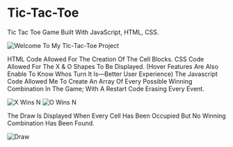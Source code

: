 # Tic-Tac-Toe
Tic Tac Toe Game Built With JavaScript, HTML, CSS.



![Welcome To My TIc-Tac-Toe Project](https://github.com/JosiasIsZero/Tic-Tac-Toe/assets/105129441/95a23f42-eaac-4a6b-be22-a4a3f37d0762)


HTML Code Allowed For The Creation Of The Cell Blocks.
CSS Code Allowed For The X & O Shapes To Be Displayed. (Hover Features Are Also Enable To Know Whos Turn It Is—Better User Experience)
The Javascript Code Allowed Me To Create An Array Of Every Possible Winning Combination In The Game; With A Restart Code Erasing Every Event.



![X Wins N](https://github.com/JosiasIsZero/Tic-Tac-Toe/assets/105129441/c89ded57-a69a-4897-a0af-fadfaa297b7f) 
![O Wins N](https://github.com/JosiasIsZero/Tic-Tac-Toe/assets/105129441/3ecaae7b-5b9a-431e-9fe7-f79f6c923e28)


The Draw Is Displayed When Every Cell Has Been Occupied But No Winning Combination Has Been Found.


![Draw](https://github.com/JosiasIsZero/Tic-Tac-Toe/assets/105129441/4b178951-eebe-4c7b-a8e7-5e16faa42708)
